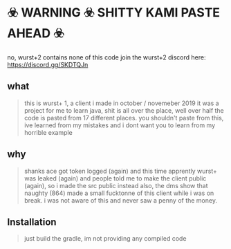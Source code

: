 # ☣️ WARNING ☣️ SHITTY KAMI PASTE AHEAD ☣️

no, wurst+2 contains none of this code
join the wurst+2 discord here: https://discord.gg/SKDTQJn

## what

> this is wurst+ 1, a client i made in october / novemeber 2019
> it was a project for me to learn java, shit is all over the place, well over half the code is pasted from 17 different places.
> you shouldn't paste from this, ive learned from my mistakes and i dont want you to learn from my horrible example

## why

> shanks ace got token logged (again) and this time apprently wurst+ was leaked (again) and people told me to make the client public (again), so i made the src public instead
> also, the dms show that naughty (864) made a small fucktonne of this client while i was on break. i was not aware of this and never saw a penny of the money.

## Installation

> just build the gradle, im not providing any compiled code